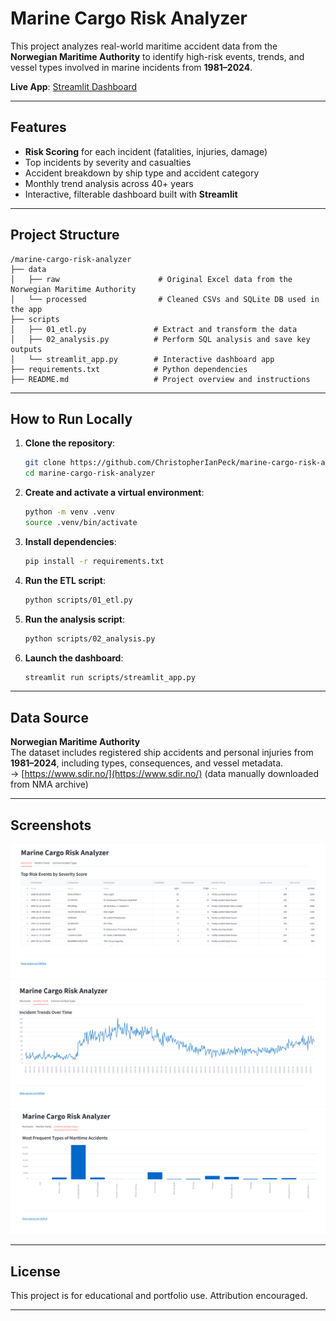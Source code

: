 # Marine Cargo Risk Analyzer

This project analyzes real-world maritime accident data from the **Norwegian Maritime Authority** to identify high-risk events, trends, and vessel types involved in marine incidents from **1981–2024**.

**Live App**: [Streamlit Dashboard](https://marine-cargo-risk-analyzer.streamlit.app)

---

## Features

- **Risk Scoring** for each incident (fatalities, injuries, damage)
- Top incidents by severity and casualties
- Accident breakdown by ship type and accident category
- Monthly trend analysis across 40+ years
- Interactive, filterable dashboard built with **Streamlit**

---

## Project Structure

```text
/marine-cargo-risk-analyzer
├── data
│   ├── raw                      # Original Excel data from the Norwegian Maritime Authority
│   └── processed                # Cleaned CSVs and SQLite DB used in the app
├── scripts
│   ├── 01_etl.py               # Extract and transform the data
│   ├── 02_analysis.py          # Perform SQL analysis and save key outputs
│   └── streamlit_app.py        # Interactive dashboard app
├── requirements.txt            # Python dependencies
├── README.md                   # Project overview and instructions
```
---

## How to Run Locally

1. **Clone the repository**:
    ```bash
    git clone https://github.com/ChristopherIanPeck/marine-cargo-risk-analyzer.git
    cd marine-cargo-risk-analyzer
    ```

2. **Create and activate a virtual environment**:
    ```bash
    python -m venv .venv
    source .venv/bin/activate
    ```

3. **Install dependencies**:
    ```bash
    pip install -r requirements.txt
    ```

4. **Run the ETL script**:
    ```bash
    python scripts/01_etl.py
    ```

5. **Run the analysis script**:
    ```bash
    python scripts/02_analysis.py
    ```

6. **Launch the dashboard**:
    ```bash
    streamlit run scripts/streamlit_app.py
    ```
---

## Data Source

**Norwegian Maritime Authority**  
The dataset includes registered ship accidents and personal injuries from **1981–2024**, including types, consequences, and vessel metadata.  
→ [https://www.sdir.no/](https://www.sdir.no/) (data manually downloaded from NMA archive)

---

##  Screenshots

![Screenshot of Risk Dashboard](images/risk_events.png)
![Screenshot of Risk Dashboard](images/monthly_trends.png)
![Screenshot of Risk Dashboard](images/common_accident_types.png)

---

## License

This project is for educational and portfolio use. Attribution encouraged.

---
